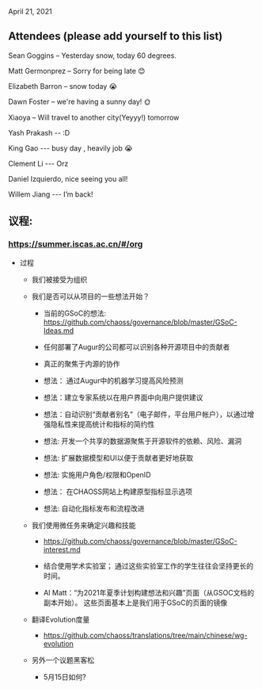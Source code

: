 April 21, 2021 

## Attendees (please add yourself to this list) 

  

Sean Goggins – Yesterday snow, today 60 degrees. 

Matt Germonprez – Sorry for being late 😊  

Elizabeth Barron – snow today 😭 

Dawn Foster – we're having a sunny day! 🌞 

Xiaoya – Will travel to another city(Yeyyy!) tomorrow 

Yash Prakash -- :D 

King Gao --- busy day , heavily job 😭 

Clement Li --- Orz 

Daniel Izquierdo, nice seeing you all! 

Willem Jiang --- I’m back! 

 

 

## 议程:  

### https://summer.iscas.ac.cn/#/org  

- 过程

	- 我们被接受为组织 

	- 我们是否可以从项目的一些想法开始？  

		- 当前的GSoC的想法: https://github.com/chaoss/governance/blob/master/GSoC-Ideas.md  

		- 任何部署了Augur的公司都可以识别各种开源项目中的贡献者

		- 真正的聚焦于内源的协作 

		- 想法： 通过Augur中的机器学习提高风险预测

		- 想法：建立专家系统以在用户界面中向用户提供建议

		- 想法：自动识别“贡献者别名”（电子邮件，平台用户帐户），以通过增强隐私性来提高统计和指标的简约性

		- 想法: 开发一个共享的数据源聚焦于开源软件的依赖、风险、漏洞 

		- 想法: 扩展数据模型和UI以便于贡献者更好地获取 

		- 想法: 实施用户角色/权限和OpenID

		- 想法： 在CHAOSS网站上构建原型指标显示选项

		- 想法: 自动化指标发布和流程改进 

	- 我们使用微任务来确定兴趣和技能

		- https://github.com/chaoss/governance/blob/master/GSoC-interest.md  

		- 结合使用学术实验室； 通过这些实验室工作的学生往往会坚持更长的时间。  

		- AI Matt：“为2021年夏季计划构建想法和兴趣”页面（从GSOC文档的副本开始）。 这些页面基本上是我们用于GSoC的页面的镜像

	- 翻译Evolution度量 
	
		- https://github.com/chaoss/translations/tree/main/chinese/wg-evolution  

	- 另外一个议题黑客松 

		- 5月15日如何?  